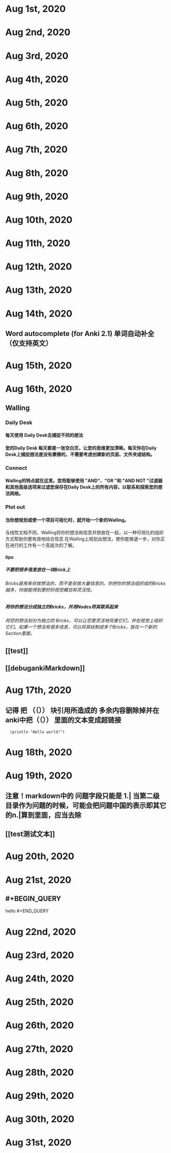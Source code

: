 # Aug 1st, 2020
# Aug 2nd, 2020
# Aug 3rd, 2020
# Aug 4th, 2020
# Aug 5th, 2020
# Aug 6th, 2020
# Aug 7th, 2020
# Aug 8th, 2020
# Aug 9th, 2020
# Aug 10th, 2020
# Aug 11th, 2020
# Aug 12th, 2020
# Aug 13th, 2020
# Aug 14th, 2020
## Word autocomplete (for Anki 2.1) 单词自动补全（仅支持英文）
# Aug 15th, 2020
# Aug 16th, 2020
## Walling
### Daily Desk
#### 每天使用 Daily Desk去捕捉不同的想法
#### 您的Daily Desk 每天都是一张空白页，让您的思维更加清晰。每天你在Daily Desk上捕捉想法是没有摩擦的，不需要考虑创建新的页面、文件夹或结构。
### Connect
#### Walling的特点就在这里。您将能够使用 "AND"、"OR "和 "AND NOT "过滤器和其他高级选项来过滤您保存在Daily Desk上的所有内容，以联系和探索您的想法网络。
### Plot out
#### 当你想规划或使一个项目可视化时，就开始一个新的Walling。
与线性文档不同，Walling将你的想法和信息并排放在一起，以一种可视化的组织方式帮助你更有效地综合信息.在Walling上规划出想法，使你能够退一步，对你正在进行的工作有一个高层次的了解。
#### tips
##### 不要把很多信息放在一块Brick上
###### Bricks是用来存放想法的，而不是存放大量信息的。你把你的想法组织成的Bricks越多，你就能得到更好的视觉概览和灵活性。
##### 将你的想法分成独立的Bricks，并用Nodes将其联系起来
###### 将您的想法划分为独立的 Bricks，可以让您更灵活地完善它们，并在视觉上组织它们。如果一个想法有很多信息，可以将其绘制成多个Bricks，放在一个新的Section里面。
## [[test]]
## [[debugankiMarkdown]]
##
# Aug 17th, 2020
## 记得 把 （（）） 块引用所造成的 多余内容删除掉并在anki中把（（）） 里面的文本变成超链接
```
  (println "Hello world!")
```
# Aug 18th, 2020
# Aug 19th, 2020
## 注意！markdown中的 问题字段只能是 1.| 当第二级目录作为问题的时候，可能会把问题中国的表示即其它的n.|算到里面，应当去除
## [[test测试文本]]
##
# Aug 20th, 2020
# Aug 21st, 2020
## #+BEGIN_QUERY
hello
#+END_QUERY
##
# Aug 22nd, 2020
# Aug 23rd, 2020
# Aug 24th, 2020
# Aug 25th, 2020
# Aug 26th, 2020
# Aug 27th, 2020
# Aug 28th, 2020
# Aug 29th, 2020
# Aug 30th, 2020
# Aug 31st, 2020

